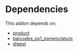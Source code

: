 # Dependencies

This addon depends on:

- [product](https://github.com/bringout/oca-ocb-sale/tree/d85ae419535f3bb204d666806d83849c7cf0b3b0/odoo-bringout-oca-ocb-product)
- [barcodes_gs1_nomenclature](https://github.com/bringout/oca-ocb-technical/tree/2c245b96dde46fb2df4d0722eb8a461a8cca3bf9/odoo-bringout-oca-ocb-barcodes_gs1_nomenclature)
- [digest](https://github.com/bringout/oca-ocb-core/tree/3269462e6a0442fbf5ae30a27b3c18135ac733b9/odoo-bringout-oca-ocb-digest)
